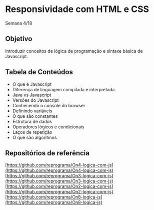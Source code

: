 # Responsividade com HTML e CSS
Semana 4/18

## Objetivo
Introduzir conceitos de lógica de programação e sintaxe básica de Javascript.

## Tabela de Conteúdos

- O que é Javascript
- Diferença de linguagem compilada e interpretada
- Java vs Javascript
- Versões do Javascript
- Conhecendo o console do browser
- Definindo variáveis
- O que são constantes
- Estrutura de dados
- Operadores lógicos e condicionais
- Laços de repetição
- O que são algoritmos

## Repositórios de referência

[https://github.com/reprograma/On4-logica-com-js](https://github.com/reprograma/On4-logica-com-js)
[https://github.com/reprograma/On3-logica-com-js](https://github.com/reprograma/On3-logica-com-js)
[https://github.com/reprograma/On2-logica-com-js](https://github.com/reprograma/On2-logica-com-js)
[https://github.com/reprograma/On8-logica-js](https://github.com/reprograma/On8-logica-js)
